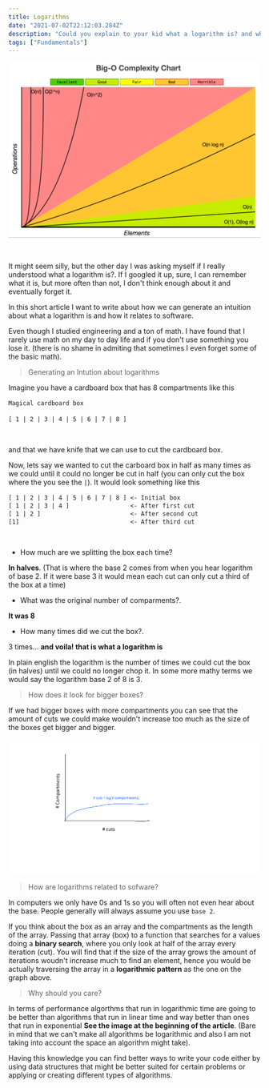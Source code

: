 ```yaml
---
title: Logarithms
date: "2021-07-02T22:12:03.284Z"
description: "Could you explain to your kid what a logarithm is? and why should you care if you are a software developer."
tags: ["Fundamentals"]
---
```


![Bigo](./bigo.png)

<br />

It might seem silly, but the other day I was asking myself if I really understood what a logarithm is?. If I googled it up, sure, I can remember what it is, but more often than not, I don't think enough about it and eventually forget it.

In this short article I want to write about how we can generate an intuition about what a logarithm is and how it relates to software.

Even though I studied engineering and a ton of math. I have found that I rarely use math on my day to day life and if you don't use something you lose it. (there is no shame in admiting that sometimes I even forget some of the basic math).

> Generating an Intution about logarithms

Imagine you have a cardboard box that has 8 compartments like this

```
Magical cardboard box

[ 1 | 2 | 3 | 4 | 5 | 6 | 7 | 8 ]
```

<br />

and that we have knife that we can use to cut the cardboard box.

Now, lets say we wanted to cut the carboard box in half as many times as we could until it could no longer be cut in half (you can only cut the box where the you see the `|`). It would look something like this

```
[ 1 | 2 | 3 | 4 | 5 | 6 | 7 | 8 ] <- Initial box
[ 1 | 2 | 3 | 4 ]                 <- After first cut
[ 1 | 2 ]                         <- After second cut
[1]                               <- After third cut
```

<br />

- How much are we splitting the box each time?

**In halves**. (That is where the base 2 comes from when you hear logarithm of base 2. If it were base 3 it would mean each cut can only cut a third of the box at a time)

- What was the original number of comparments?.

**It was 8**

- How many times did we cut the box?.

3 times... **and voila! that is what a logarithm is**

In plain english the logarithm is the number of times we could cut the box (in halves) until we could no longer chop it. In some more mathy terms we would say the logarithm base 2 of 8 is 3.

> How does it look for bigger boxes?

If we had bigger boxes with more compartments you can see that the amount of cuts we could make wouldn't increase too much as the size of the boxes get bigger and bigger.

![Graph](./graph.png)

> How are logarithms related to sofware?

In computers we only have 0s and 1s so you will often not even hear about the base. People generally will always assume you use `base 2`.

If you think about the box as an array and the compartments as the length of the array. Passing that array (box) to a function that searches for a values doing a **binary search**, where you only look at half of the array every iteration (cut). You will find that if the size of the array grows the amount of iterations woudn't increase much to find an element, hence you would be actually traversing the array in a **logarithmic pattern** as the one on the graph above.

> Why should you care?

In terms of performance algorthms that run in logarithmic time are going to be better than algorithms that run in linear time and way better than ones that run in exponential **See the image at the beginning of the article**. (Bare in mind that we can't make all algorithms be logarithmic and also I am not taking into account the space an algorithm might take).

Having this knowledge you can find better ways to write your code either by using data structures that might be better suited for certain problems or applying or creating different types of algorithms.
